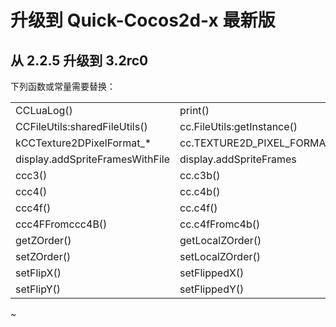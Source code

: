 升级到 Quick-Cocos2d-x 最新版
============================

## 从 2.2.5 升级到 3.2rc0

下列函数或常量需要替换：

|                                         |                              |
|-----------------------------------------|------------------------------|
| CCLuaLog()                              | print()                      |
| CCFileUtils:sharedFileUtils()           | cc.FileUtils:getInstance()   |
| kCCTexture2DPixelFormat\_\*             | cc.TEXTURE2D_PIXEL_FORMAT\_\*|
| display.addSpriteFramesWithFile         | display.addSpriteFrames      |
| ccc3()                                  | cc.c3b()                     |
| ccc4()                                  | cc.c4b()                     |
| ccc4f()                                 | cc.c4f()                     |
| ccc4FFromccc4B()                        | cc.c4fFromc4b()              |
| getZOrder()                             | getLocalZOrder()             |
| setZOrder()                             | setLocalZOrder()             |
| setFlipX()                              | setFlippedX()                |
| setFlipY()                              | setFlippedY()                |

~
